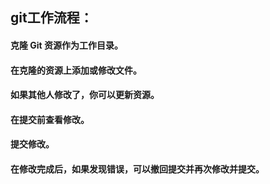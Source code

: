 ## git工作流程：
#### 克隆 Git 资源作为工作目录。
#### 在克隆的资源上添加或修改文件。
#### 如果其他人修改了，你可以更新资源。
#### 在提交前查看修改。
#### 提交修改。
#### 在修改完成后，如果发现错误，可以撤回提交并再次修改并提交。